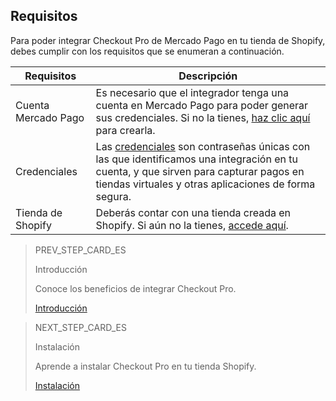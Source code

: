 ## Requisitos

Para poder integrar Checkout Pro de Mercado Pago en tu tienda de Shopify, debes cumplir con los requisitos que se enumeran a continuación.

| Requisitos | Descripción |
|---|---|
| Cuenta Mercado Pago | Es necesario que el integrador tenga una cuenta en Mercado Pago para poder generar sus credenciales. Si no la tienes, [haz clic aquí](https://www.mercadopago[FAKER][URL][DOMAIN]/hub/registration/landing) para crearla. |
| Credenciales	 | Las [credenciales](/developers/es/docs/mp-delivery/additional-content/credentials) son contraseñas únicas con las que identificamos una integración en tu cuenta, y que sirven para capturar pagos en tiendas virtuales y otras aplicaciones de forma segura. |
| Tienda de Shopify | Deberás contar con una tienda creada en Shopify. Si aún no la tienes, [accede aquí](https://www.shopify.com). |

> PREV_STEP_CARD_ES
>
> Introducción
>
> Conoce los beneficios de integrar Checkout Pro.
>
> [Introducción](/developers/es/docs/shopify/introduction)

> NEXT_STEP_CARD_ES
>
> Instalación
>
> Aprende a instalar Checkout Pro en tu tienda Shopify.
>
> [Instalación](/developers/es/docs/shopify/installation)
